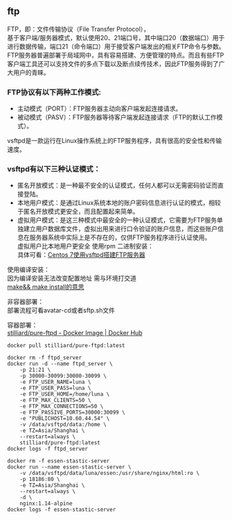 ## ftp
FTP，即：文件传输协议（File Transfer Protocol），  
基于客户端/服务器模式，默认使用20、21端口号，其中端口20（数据端口）用于进行数据传输，端口21（命令端口）用于接受客户端发出的相关FTP命令与参数。  
FTP服务器普遍部署于局域网中，具有容易搭建、方便管理的特点。而且有些FTP客户端工具还可以支持文件的多点下载以及断点续传技术，因此FTP服务得到了广大用户的青睐。
### FTP协议有以下两种工作模式:
* 主动模式（PORT）：FTP服务器主动向客户端发起连接请求。  
* 被动模式（PASV）：FTP服务器等待客户端发起连接请求（FTP的默认工作模式）。 

vsftpd是一款运行在Linux操作系统上的FTP服务程序，具有很高的安全性和传输速度。
### vsftpd有以下三种认证模式：  
* 匿名开放模式：是一种最不安全的认证模式，任何人都可以无需密码验证而直接登陆。  
* 本地用户模式：是通过Linux系统本地的账户密码信息进行认证的模式，相较于匿名开放模式更安全，而且配置起来简单。  
* 虚拟用户模式：是这三种模式中最安全的一种认证模式，它需要为FTP服务单独建立用户数据库文件，虚拟出用来进行口令验证的账户信息，而这些账户信息在服务器系统中实际上是不存在的，仅供FTP服务程序进行认证使用。  
虚拟用户比本地用户更安全
使用rpm 二进制安装：  
具体可看：[Centos 7使用vsftpd搭建FTP服务器](https://blog.51cto.com/andyxu/2168875)
  
使用编译安装：  
因为编译安装无法改变配置地址 需与环境打交道   
[make&& make install的意思](https://blog.csdn.net/ainivip/article/details/109225062)  

  

非容器部署：  
部署流程可看avatar-cd或者sftp.sh文件  

容器部署：  
[stilliard/pure-ftpd - Docker Image | Docker Hub](https://hub.docker.com/r/stilliard/pure-ftpd)
```shell
docker pull stilliard/pure-ftpd:latest

docker rm -f ftpd_server
docker run -d --name ftpd_server \
    -p 21:21 \
    -p 30000-30099:30000-30099 \
    -e FTP_USER_NAME=luna \
    -e FTP_USER_PASS=luna \
    -e FTP_USER_HOME=/home/luna \
    -e FTP_MAX_CLIENTS=50 \
    -e FTP_MAX_CONNECTIONS=50 \
    -e FTP_PASSIVE_PORTS=30000:30099 \
    -e "PUBLICHOST=10.60.44.54" \
    -v /data/vsftpd/data:/home \
    -e TZ=Asia/Shanghai \
    --restart=always \
    stilliard/pure-ftpd:latest
docker logs -f ftpd_server
```


```shell
docker rm -f essen-stastic-server
docker run --name essen-stastic-server \
    -v /data/vsftpd/data/luna/essen:/usr/share/nginx/html:ro \
    -p 18186:80 \
    -e TZ=Asia/Shanghai \
    --restart=always \
    -d \
    nginx:1.14-alpine
docker logs -f essen-stastic-server
```














